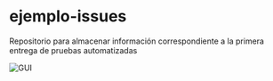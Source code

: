 # ejemplo-issues
Repositorio para almacenar información correspondiente a la primera entrega de pruebas automatizadas


![GUI](https://user-images.githubusercontent.com/78980976/114324601-9c4c3280-9af0-11eb-8e93-8597203417eb.png)
